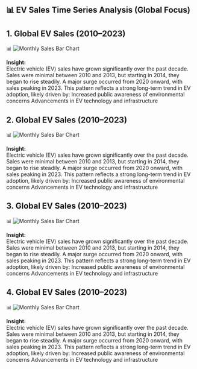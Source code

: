 ## 📊 EV Sales Time Series Analysis (Global Focus)

## 1. Global EV Sales (2010–2023)

📊 ![Monthly Sales Bar Chart](charts/monthly-sales-bars.png)

**Insight:**  
Electric vehicle (EV) sales have grown significantly over the past decade. Sales were minimal between 2010 and 2013, but starting in 2014, they began to rise steadily. A major surge occurred from 2020 onward, with sales peaking in 2023.
This pattern reflects a strong long-term trend in EV adoption, likely driven by:
Increased public awareness of environmental concerns
Advancements in EV technology and infrastructure

## 2. Global EV Sales (2010–2023)

📊 ![Monthly Sales Bar Chart](charts/monthly-sales-bars.png)

**Insight:**  
Electric vehicle (EV) sales have grown significantly over the past decade. Sales were minimal between 2010 and 2013, but starting in 2014, they began to rise steadily. A major surge occurred from 2020 onward, with sales peaking in 2023.
This pattern reflects a strong long-term trend in EV adoption, likely driven by:
Increased public awareness of environmental concerns
Advancements in EV technology and infrastructure

## 3. Global EV Sales (2010–2023)

📊 ![Monthly Sales Bar Chart](charts/monthly-sales-bars.png)

**Insight:**  
Electric vehicle (EV) sales have grown significantly over the past decade. Sales were minimal between 2010 and 2013, but starting in 2014, they began to rise steadily. A major surge occurred from 2020 onward, with sales peaking in 2023.
This pattern reflects a strong long-term trend in EV adoption, likely driven by:
Increased public awareness of environmental concerns
Advancements in EV technology and infrastructure

## 4. Global EV Sales (2010–2023)

📊 ![Monthly Sales Bar Chart](charts/monthly-sales-bars.png)

**Insight:**  
Electric vehicle (EV) sales have grown significantly over the past decade. Sales were minimal between 2010 and 2013, but starting in 2014, they began to rise steadily. A major surge occurred from 2020 onward, with sales peaking in 2023.
This pattern reflects a strong long-term trend in EV adoption, likely driven by:
Increased public awareness of environmental concerns
Advancements in EV technology and infrastructure

